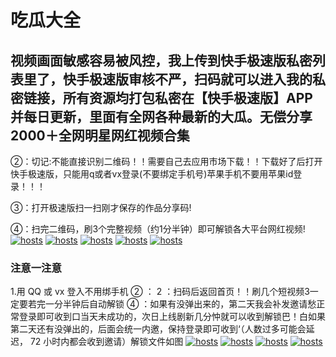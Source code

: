 
# 吃瓜大全

## 视频画面敏感容易被风控，我上传到快手极速版私密列表里了，快手极速版审核不严，扫码就可以进入我的私密链接，所有资源均打包私密在【快手极速版】APP并每日更新，里面有全网各种最新的大瓜。无偿分享2000＋全网明星网红视频合集
②：切记:不能直接识别二维码！！需要自己去应用市场下载！！下载好了后打开快手极速版，只能用q或者vx登录(不要绑定手机号)苹果手机不要用苹果id登录！！！

③：打开极速版扫一扫刚才保存的作品分享码!

④：扫完二维码，刷3个完整视频（约1分半钟）即可解锁各大平台网红视频!
[](#聊天)
[![hosts](https://guag2.github.io/image/1a.jpg)](#22-如何修改hosts)
[](#聊天)
[![hosts](https://guag2.github.io/image/2a.jpg)](#22-如何修改hosts)
[](#聊天)
[](#聊天)
[![hosts](https://guag2.github.io/image/b1.jpg)](#22-如何修改hosts)
[](#聊天)
[![hosts](https://guag2.github.io/image/b2.jpg)](#22-如何修改hosts)
[](#聊天)
[![hosts](https://guag2.github.io/image/b3.jpg)](#22-如何修改hosts)
### 注意一注意
1.用 QQ 或 vx 登入不用绑手机 ② ： 2 ：扫码后返回首页！！刷几个短视频3一定要若完一分半钟后自动解锁 ④ ：如果有没弹出来的，第二天我会补发邀请愁正常登录即可收到口当天未成功的，次日上线剧新几分忡就可以收到解锁巴！白如果第二天还有没弹出的，后面会统一内邀，保持登录即可收到‘（人数过多可能会延迟， 72 小时内都会收到邀请）解锁文件如图 
[](#聊天)
[![hosts](https://guag2.github.io/image/b4.jpg)](#22-如何修改hosts)
[](#聊天)
[](#聊天)
[![hosts](https://guag2.github.io/image/a11.jpg)](#22-如何修改hosts)
[](#聊天)
[![hosts](https://guag2.github.io/image/a12.jpg)](#22-如何修改hosts)
[![hosts](https://guag2.github.io/image/6a.jpg)](#22-如何修改hosts)
